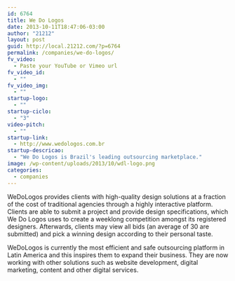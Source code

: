 ```yaml
---
id: 6764
title: We Do Logos
date: 2013-10-11T18:47:06-03:00
author: "21212"
layout: post
guid: http://local.21212.com/?p=6764
permalink: /companies/we-do-logos/
fv_video:
  - Paste your YouTube or Vimeo url
fv_video_id:
  - ""
fv_video_img:
  - ""
startup-logo:
  - ""
startup-ciclo:
  - "3"
video-pitch:
  - ""
startup-link:
  - http://www.wedologos.com.br
startup-descricao:
  - "We Do Logos is Brazil's leading outsourcing marketplace."
image: /wp-content/uploads/2013/10/wdl-logo.png
categories:
  - companies
---
```

WeDoLogos provides clients with high-quality design solutions at a fraction of the cost of traditional agencies through a highly interactive platform. Clients are able to submit a project and provide design specifications, which We Do Logos uses to create a weeklong competition amongst its registered designers. Afterwards, clients may view all bids (an average of 30 are submitted) and pick a winning design according to their personal taste.

WeDoLogos is currently the most efficient and safe outsourcing platform in Latin America and this inspires them to expand their business. They are now working with other solutions such as website development, digital marketing, content and other digital services.